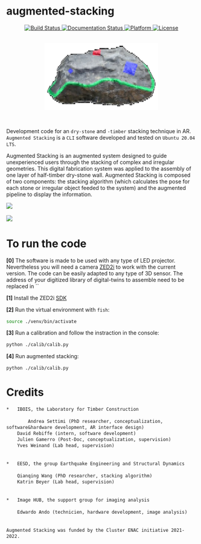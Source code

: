 # augmented-stacking


<div align = "center">
    <a href = "https://github.com/ibois-epfl/augmented-stacking">
        <img src = "https://app.travis-ci.com/kzampog/cilantro.svg?branch=master" alt = "Build Status" />
    </a>
    <a href = "https://github.com/ibois-epfl/augmented-stacking">
        <img src = "https://img.shields.io/badge/documentation-preliminary-orange" alt = "Documentation Status" />
    </a>
    <a href = "https://github.com/ibois-epfl/augmented-stacking">
        <img src = "https://img.shields.io/badge/platform-linux--64-green--gray" alt = "Platform" />
    </a>
    <a href = "https://github.com/ibois-epfl/augmented-stacking">
        <img src = "https://img.shields.io/badge/license-MIT-green--gray" alt = "License" />
    </a>
</div>
<br/>


<p align="center">
    <img src="./logo/whitelogo.png" width="300">
</p>

<br />

Development code for an `dry-stone` and `-timber` stacking technique in AR. `Augmented Stacking` is a `CLI` software developed and tested on `Ubuntu 20.04 LTS`.

Augmented Stacking is an augmented system designed to guide unexperienced users through the stacking of complex and irregular geometries. This digital fabrication system was applied to the assembly of one layer of half-timber dry-stone wall. Augmented Stacking is composed of two components: the stacking algorithm (which calculates the pose for each stone or irregular object feeded to the system) and the augmented pipeline to display the information. 


<p>
    <img src="./img/augmented_stones_finalShot_v1.png" width="600">
</p>

<p>
    <img src="./img/demo_placing_example_light.gif" width="600">
</p>


# To run the code

**[0]** The software is made to be used with any type of LED projector. Nevertheless you will need a camera [ZED2i](https://www.stereolabs.com/zed-2i/) to work with the current version. The code can be easily adapted to any type of 3D sensor. The address of your digitized library of digital-twins to assemble need to be replaced in ``

**[1]** Install the ZED2i [SDK](https://download.stereolabs.com/zedsdk/3.7/cu115/ubuntu20)

**[2]** Run the virtual environment with `fish`:
```bash
source ./venv/bin/activate
```

**[3]** Run a calibration and follow the instraction in the console:
```bash
python ./calib/calib.py
```

**[4]** Run augmented stacking:
```bash
python ./calib/calib.py
```

# Credits
```
*   IBOIS, the Laboratory for Timber Construction

        Andrea Settimi (PhD researcher, conceptualization, software&hardware development, AR interface design)
	David Rebiffe (intern, software development)
	Julien Gamerro (Post-Doc, conceptualization, supervision)
	Yves Weinand (Lab head, supervision)


*   EESD, the group Earthquake Engineering and Structural Dynamics

	Qianqing Wang (PhD researcher, stacking algorithm)
	Katrin Beyer (Lab head, supervision)


*   Image HUB, the support group for imaging analysis

	Edwardo Ando (technicien, hardware development, image analysis)


Augmented Stacking was funded by the Cluster ENAC initiative 2021-2022.
```


